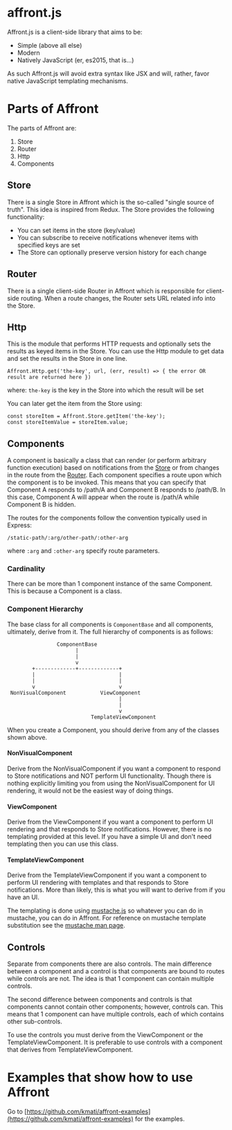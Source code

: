 # affront.js

Affront.js is a client-side library that aims to be:

* Simple (above all else)
* Modern
* Natively JavaScript (er, es2015, that is...)

As such Affront.js will avoid extra syntax like JSX and will, rather, favor native JavaScript templating mechanisms.

# Parts of Affront

The parts of Affront are:

1. Store
2. Router
3. Http
4. Components


## Store

There is a single Store in Affront which is the so-called "single source of truth". This idea is inspired from Redux. The Store provides the following functionality:

* You can set items in the store (key/value)
* You can subscribe to receive notifications whenever items with specified keys are set
* The Store can optionally preserve version history for each change

## Router

There is a single client-side Router in Affront which is responsible for client-side routing. When a route changes, the Router sets URL related info into the Store.

## Http

This is the module that performs HTTP requests and optionally sets the results as keyed items in the Store. You can use the Http module to get data and set the results in the Store in one line.

```
Affront.Http.get('the-key', url, (err, result) => { the error OR result are returned here })
```

where: ```the-key``` is the key in the Store into which the result will be set

You can later get the item from the Store using:

```
const storeItem = Affront.Store.getItem('the-key');
const storeItemValue = storeItem.value;
```

## Components

A component is basically a class that can render (or perform arbitrary function execution) based on notifications from the [Store](./lib/Store) or from changes in the route from the [Router](./lib/Router.js). Each component specifies a route upon which the component is to be invoked. This means that you can specify that Component A responds to /path/A and Component B responds to /path/B. In this case, Component A will appear when the route is /path/A while Component B is hidden.

The routes for the components follow the convention typically used in Express:

```
/static-path/:arg/other-path/:other-arg
```

where ```:arg``` and ```:other-arg``` specify route parameters.

### Cardinality

There can be more than 1 component instance of the same Component. This is because a Component is a class.

### Component Hierarchy

The base class for all components is ```ComponentBase``` and all components, ultimately, derive from it. The full hierarchy of components is as follows:

```
                ComponentBase
                      |
                      |
                      v
        +-------------+-------------+
        |                           |
        |                           |
        v                           v
 NonVisualComponent           ViewComponent
                                    |
                                    |
                                    v
                           TemplateViewComponent
```

When you create a Component, you should derive from any of the classes shown above.

#### NonVisualComponent

Derive from the NonVisualComponent if you want a component to respond to Store notifications and NOT perform UI functionality. Though there is nothing explicitly limiting you from using the NonVisualComponent for UI rendering, it would not be the easiest way of doing things.

#### ViewComponent

Derive from the ViewComponent if you want a component to perform UI rendering and that responds to Store notifications. However, there is no templating provided at this level. If you have a simple UI and don't need templating then you can use this class.

#### TemplateViewComponent

Derive from the TemplateViewComponent if you want a component to perform UI rendering with templates and that responds to Store notifications. More than likely, this is what you will want to derive from if you have an UI.

The templating is done using [mustache.js](https://github.com/janl/mustache.js) so whatever you can do in mustache, you can do in Affront. For reference on mustache template substitution see the [mustache man page](http://mustache.github.io/mustache.5.html).

## Controls

Separate from components there are also controls. The main difference between a component and a control is that components are bound to routes while controls are not. The idea is that 1 component can contain multiple controls.

The second difference between components and controls is that components cannot contain other components; however, controls can. This means that 1 component can have multiple controls, each of which contains other sub-controls.

To use the controls you must derive from the ViewComponent or the TemplateViewComponent. It is preferable to use controls with a component that derives from TemplateViewComponent.


# Examples that show how to use Affront

Go to [https://github.com/kmati/affront-examples](https://github.com/kmati/affront-examples) for the examples.
